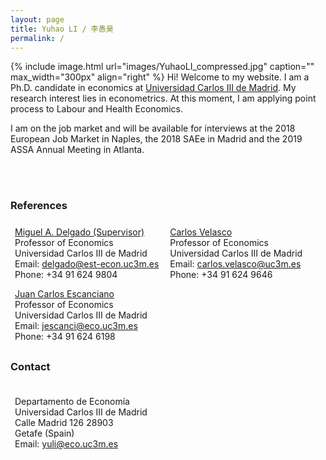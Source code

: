 ```yaml
---
layout: page
title: Yuhao LI / 李愚昊
permalink: /
---
```

<html>
<head>
<!-- Global site tag (gtag.js) - Google Analytics -->
<script async src="https://www.googletagmanager.com/gtag/js?id=UA-123587654-1"></script>
<script>
  window.dataLayer = window.dataLayer || [];
  function gtag(){dataLayer.push(arguments);}
  gtag('js', new Date());

  gtag('config', 'UA-123587654-1');
</script>
</head>
</html>
{% include image.html url="images/YuhaoLI_compressed.jpg" caption="" max_width="300px" align="right" %}
Hi! Welcome to my website. I am a Ph.D. candidate in economics at <a href="http://economics.uc3m.es/" target="_blank">Universidad Carlos III de Madrid</a>. My research interest lies in econometrics.
At this moment, I am applying point process to Labour and Health Economics.   

I am on the job market and will be available for interviews at the 2018 European Job Market in Naples, the 2018 SAEe in Madrid and the 2019 ASSA Annual Meeting in Atlanta.
<p> <br/> <br/> </p>

### References

<style>
.ref {
    list-style-type: none;
    text-align: left;
    margin: 0;
    padding: 0;
    
}

.ref li {
    display: inline-block;
    text-align: left;
    padding: 7px;
}

.contact {
    list-style-type: none;
    text-align: left;
    margin: 0;
    padding: 0;
    
}

.contact li {
    display: inline-block;
    text-align: left;
    padding: 7px;
}
</style>

<ul class="ref">
  <li> <a href="http://economics.uc3m.es/personal/miguel-angel-delgado/" target="_blank">Miguel A. Delgado (Supervisor)</a> <br/> Professor of Economics <br/> Universidad Carlos III de Madrid <br/> Email: <a href="mailto:delgado@est-econ.uc3m.es">delgado@est-econ.uc3m.es</a> <br/> Phone: +34 91 624 9804</li>
  <li><a href="http://economics.uc3m.es/personal/carlos-velasco/" target="_blank">Carlos Velasco</a> <br/> Professor of Economics <br/> Universidad Carlos III de Madrid <br/> Email: <a href="mailto:carlos.velasco@uc3m.es">carlos.velasco@uc3m.es</a> <br/> Phone: +34 91 624 9646 </li> <br/>
  <li><a href="http://economics.uc3m.es/personal/juan-carlos-escanciano/" target="_blank">Juan Carlos Escanciano</a> <br/> Professor of Economics <br/> Universidad Carlos III de Madrid <br/> Email: <a href="mailto:jescanci@eco.uc3m.es">jescanci@eco.uc3m.es</a> <br/> Phone: +34 91 624 6198</li> 
</ul>

### Contact
<dl class="captioned-img alignright" style="max-width:500px">

<dt><a href="http://economics.uc3m.es/" target="_blank"><img src="https://78.media.tumblr.com/28a92b253dfca9ba2c9b846f17dc9405/tumblr_p9eh6zqwAQ1xuk2jbo1_500.png" alt="" /></a></dt>


<dd></dd>

</dl>

<ul class="contact">
  <li> Departamento de Economía <br/> Universidad Carlos III de Madrid <br /> Calle Madrid 126 28903 <br /> Getafe (Spain) <br /> Email: <a href="mailto:yuli@eco.uc3m.es">yuli@eco.uc3m.es</a> </li>
</ul>





